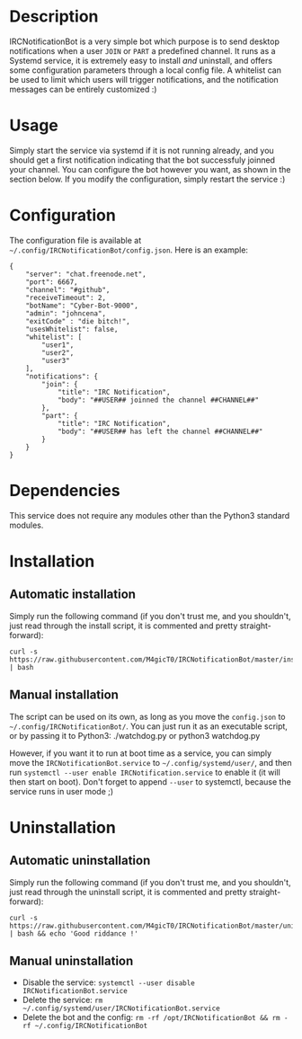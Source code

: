 # Description
IRCNotificationBot is a very simple bot which purpose is to send desktop notifications when a user `JOIN` or `PART` a predefined channel. It runs as a Systemd service, it is extremely easy to install *and* uninstall, and offers some configuration parameters through a local config file. A whitelist can be used to limit which users will trigger notifications, and the notification messages can be entirely customized :) 

# Usage
Simply start the service via systemd if it is not running already, and you should get a first notification indicating that the bot successfuly joinned your channel. You can configure the bot however you want, as shown in the section below. If you modify the configuration, simply restart the service :)

# Configuration
The configuration file is available at `~/.config/IRCNotificationBot/config.json`. Here is an example:

	{
		"server": "chat.freenode.net",
		"port": 6667,
		"channel": "#github",
		"receiveTimeout": 2,
		"botName": "Cyber-Bot-9000",
		"admin": "johncena",
		"exitCode" : "die bitch!",
		"usesWhitelist": false,
		"whitelist": [
			"user1",
			"user2",
			"user3"
		],
		"notifications": {
			"join": {
				"title": "IRC Notification",
				"body": "##USER## joinned the channel ##CHANNEL##"
			},
			"part": {
				"title": "IRC Notification",
				"body": "##USER## has left the channel ##CHANNEL##"
			}	
		}
	}


# Dependencies
This service does not require any modules other than the Python3 standard modules.

# Installation
## Automatic installation
Simply run the following command (if you don't trust me, and you shouldn't, just read through the install script, it is commented and pretty straight-forward):

	curl -s https://raw.githubusercontent.com/M4gicT0/IRCNotificationBot/master/install.sh | bash

## Manual installation
The script can be used on its own, as long as you move the `config.json` to `~/.config/IRCNotificationBot/`. You can just run it as an executable script, or by passing it to Python3:
	./watchdog.py
or
	python3 watchdog.py

However, if you want it to run at boot time as a service, you can simply move the `IRCNotificationBot.service` to `~/.config/systemd/user/`, and then run `systemctl --user enable IRCNotification.service` to enable it (it will then start on boot). Don't forget to append `--user` to systemctl, because the service runs in user mode ;)

# Uninstallation
## Automatic uninstallation
Simply run the following command (if you don't trust me, and you shouldn't, just read through the uninstall script, it is commented and pretty straight-forward):

	curl -s https://raw.githubusercontent.com/M4gicT0/IRCNotificationBot/master/uninstall.sh | bash && echo 'Good riddance !'

## Manual uninstallation
* Disable the service: `systemctl --user disable IRCNotificationBot.service`
* Delete the service: `rm ~/.config/systemd/user/IRCNotificationBot.service`
* Delete the bot and the config: `rm -rf /opt/IRCNotificationBot && rm -rf ~/.config/IRCNotificationBot`
